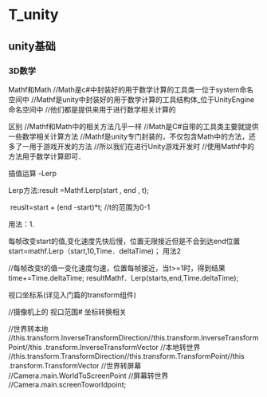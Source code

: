 # T_unity



## unity基础

### 3D数学

Mathf和Math
//Math是c#中封装好的用于数学计算的工具类一位于system命名空间中
//Mathf是unity中封装好的用于数学计算的工具结构体_位于UnityEngine命名空间中
//他们都是提供来用于进行数学相关计算的

区别
//Mathf和Math中的相关方法几乎一样
//Math是C#自带的工具类主要就提供一些数学相关计算方法
//Mathf是unity专门封装的，不仅包含Math中的方法，还多了一用于游戏开发的方法
//所以我们在进行Unity游戏开发时
//使用Mathf中的方法用于数学计算即可．



插值运算 -Lerp

Lerp方法:result =Mathf.Lerp(start , end , t);

​		 reuslt=start + (end -start)*t; //t的范围为0-1

用法：1.

每帧改变start的值,变化速度先快后慢，位置无限接近但是不会到达end位置
start=mathf.Lerp（start,10,Time．deltaTime)；
用法2

//每帧改变t的值一变化速度匀速，位置每帧接近，当t>=1时，得到结果
time+=Time.deItaTime;
resultMathf．Lerp(starts,end,Time.deltaTime);









 视口坐标系(详见入门篇的transform组件)

//摄像机上的 视口范围#
 坐标转换相关

//世界转本地
//this.transform.InverseTransformDirection//this.transform.InverseTransformPoint//this .transform.InverseTransformVector
//本地转世界
//this.transform.TransformDirection//this.transform.TransformPoint//this .transform.TransformVector
//世界转屏幕
//Camera.main.WorldToScreenPoint
//屏幕转世界
//Camera.main.screenToworldpoint;